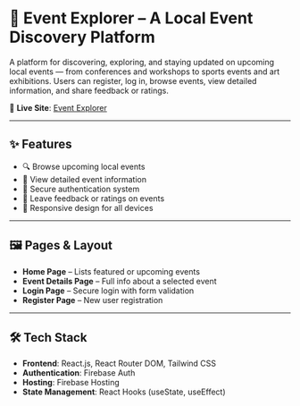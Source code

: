 # 🎉 Event Explorer – A Local Event Discovery Platform

A platform for discovering, exploring, and staying updated on upcoming local events — from conferences and workshops to sports events and art exhibitions. Users can register, log in, browse events, view detailed information, and share feedback or ratings.

🔗 **Live Site**: [Event Explorer](https://event-auth-b0def.web.app/)

---

## ✨ Features

- 🔍 Browse upcoming local events
- 📝 View detailed event information
- 🔐 Secure authentication system
- 💬 Leave feedback or ratings on events
- 📱 Responsive design for all devices

---

## 🖼️ Pages & Layout

- **Home Page** – Lists featured or upcoming events
- **Event Details Page** – Full info about a selected event
- **Login Page** – Secure login with form validation
- **Register Page** – New user registration

---

## 🛠️ Tech Stack

- **Frontend**: React.js, React Router DOM, Tailwind CSS
- **Authentication**: Firebase Auth
- **Hosting**: Firebase Hosting
- **State Management**: React Hooks (useState, useEffect)

